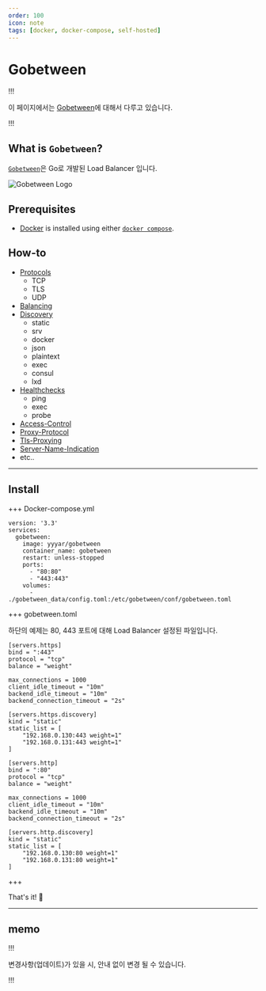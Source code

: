 ```yaml
---
order: 100
icon: note
tags: [docker, docker-compose, self-hosted]
---
```


# Gobetween

!!!

이 페이지에서는 [Gobetween](https://gobetween.io/documentation.html)에 대해서 다루고 있습니다.

!!!

## What is `Gobetween`?

[`Gobetween`](https://gobetween.io/documentation.html)은 Go로 개발된 Load Balancer 입니다.

![Gobetween Logo](https://github.com/yyyar/gobetween/blob/master/logo.png?raw=true)

## Prerequisites

- [Docker](https://docs.docker.com/engine/install/) is installed using either [`docker compose`](https://docs.docker.com/compose/).

## How-to
- [Protocols](https://gobetween.io/documentation.html#Protocols)
  - TCP
  - TLS
  - UDP
- [Balancing](https://gobetween.io/documentation.html#Balancing)
- [Discovery](https://gobetween.io/documentation.html#Discovery)
  - static
  - srv
  - docker
  - json
  - plaintext
  - exec
  - consul
  - lxd
- [Healthchecks](https://gobetween.io/documentation.html#Healthchecks)
  - ping
  - exec
  - probe
- [Access-Control](https://gobetween.io/documentation.html#Access-Control)
- [Proxy-Protocol](https://gobetween.io/documentation.html#Proxy-Protocol)
- [Tls-Proxying](https://gobetween.io/documentation.html#Tls-Proxying)
- [Server-Name-Indication](https://gobetween.io/documentation.html#)
- etc..


---

## Install

+++ Docker-compose.yml

```
version: '3.3'
services:
  gobetween:
    image: yyyar/gobetween
    container_name: gobetween
    restart: unless-stopped
    ports:
      - "80:80"
      - "443:443"
    volumes:
      - ./gobetween_data/config.toml:/etc/gobetween/conf/gobetween.toml
```

+++ gobetween.toml

하단의 예제는 80, 443 포트에 대해 Load Balancer 설정된 파일입니다.

```
[servers.https]
bind = ":443"
protocol = "tcp"
balance = "weight"

max_connections = 1000
client_idle_timeout = "10m"
backend_idle_timeout = "10m"
backend_connection_timeout = "2s"

[servers.https.discovery]
kind = "static"
static_list = [
    "192.168.0.130:443 weight=1"
    "192.168.0.131:443 weight=1"
]

[servers.http]
bind = ":80"
protocol = "tcp"
balance = "weight"

max_connections = 1000
client_idle_timeout = "10m"
backend_idle_timeout = "10m"
backend_connection_timeout = "2s"

[servers.http.discovery]
kind = "static"
static_list = [
    "192.168.0.130:80 weight=1"
    "192.168.0.131:80 weight=1"
]
```

+++

That's it! :tada:

---

## memo

!!!

변경사항(업데이트)가 있을 시, 안내 없이 변경 될 수 있습니다.

!!!
